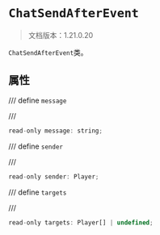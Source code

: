 # `ChatSendAfterEvent`

> 文档版本：1.21.0.20

`ChatSendAfterEvent`类。

## 属性

/// define
`message`


///

```js
read-only message: string;
```


/// define
`sender`


///

```js
read-only sender: Player;
```


/// define
`targets`


///

```js
read-only targets: Player[] | undefined;
```

